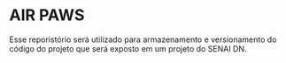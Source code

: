# AIR PAWS
Esse reporistório será utilizado para armazenamento e versionamento do código do projeto que será exposto em um projeto do SENAI DN.